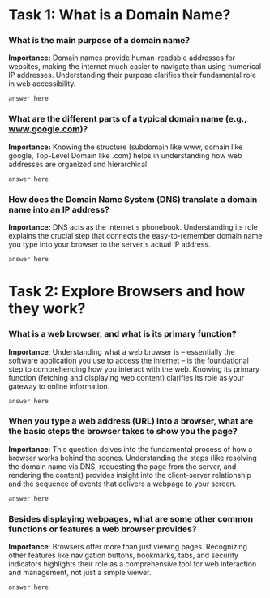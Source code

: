 # Task 1: What is a Domain Name?

### What is the main purpose of a domain name?

**Importance:** Domain names provide human-readable addresses for websites, making the internet much easier to navigate than using numerical IP addresses. Understanding their purpose clarifies their fundamental role in web accessibility.

```
answer here
```

### What are the different parts of a typical domain name (e.g., www.google.com)?

**Importance:** Knowing the structure (subdomain like www, domain like google, Top-Level Domain like .com) helps in understanding how web addresses are organized and hierarchical.

```
answer here
```

### How does the Domain Name System (DNS) translate a domain name into an IP address?

**Importance:** DNS acts as the internet's phonebook. Understanding its role explains the crucial step that connects the easy-to-remember domain name you type into your browser to the server's actual IP address.

```
answer here
```

# Task 2: Explore Browsers and how they work?

### What is a web browser, and what is its primary function?

**Importance**: Understanding what a web browser is – essentially the software application you use to access the internet – is the foundational step to comprehending how you interact with the web. Knowing its primary function (fetching and displaying web content) clarifies its role as your gateway to online information.

```
answer here
```

### When you type a web address (URL) into a browser, what are the basic steps the browser takes to show you the page?

**Importance**: This question delves into the fundamental process of how a browser works behind the scenes. Understanding the steps (like resolving the domain name via DNS, requesting the page from the server, and rendering the content) provides insight into the client-server relationship and the sequence of events that delivers a webpage to your screen.

```
answer here
```

### Besides displaying webpages, what are some other common functions or features a web browser provides?

**Importance**: Browsers offer more than just viewing pages. Recognizing other features like navigation buttons, bookmarks, tabs, and security indicators highlights their role as a comprehensive tool for web interaction and management, not just a simple viewer.

```
answer here
```
